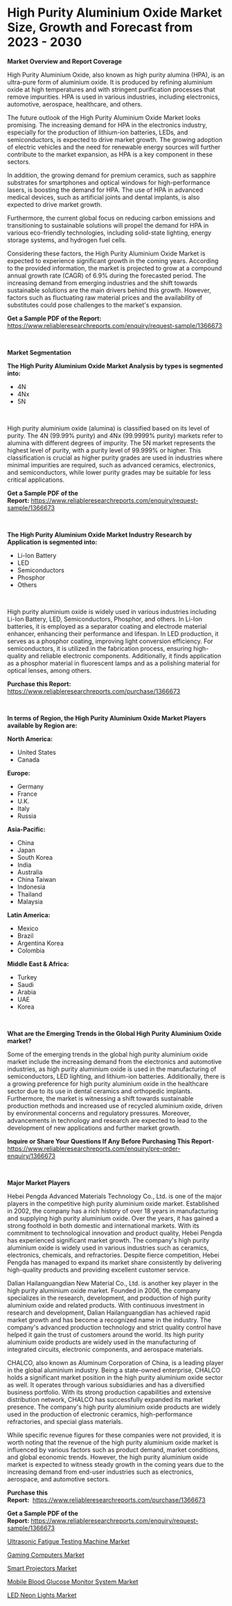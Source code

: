 <p><h1>High Purity Aluminium Oxide Market Size, Growth and Forecast from 2023 - 2030</h1></p><p><strong>Market Overview and Report Coverage</strong></p>
<p><p>High Purity Aluminium Oxide, also known as high purity alumina (HPA), is an ultra-pure form of aluminium oxide. It is produced by refining aluminium oxide at high temperatures and with stringent purification processes that remove impurities. HPA is used in various industries, including electronics, automotive, aerospace, healthcare, and others.</p><p>The future outlook of the High Purity Aluminium Oxide Market looks promising. The increasing demand for HPA in the electronics industry, especially for the production of lithium-ion batteries, LEDs, and semiconductors, is expected to drive market growth. The growing adoption of electric vehicles and the need for renewable energy sources will further contribute to the market expansion, as HPA is a key component in these sectors.</p><p>In addition, the growing demand for premium ceramics, such as sapphire substrates for smartphones and optical windows for high-performance lasers, is boosting the demand for HPA. The use of HPA in advanced medical devices, such as artificial joints and dental implants, is also expected to drive market growth.</p><p>Furthermore, the current global focus on reducing carbon emissions and transitioning to sustainable solutions will propel the demand for HPA in various eco-friendly technologies, including solid-state lighting, energy storage systems, and hydrogen fuel cells.</p><p>Considering these factors, the High Purity Aluminium Oxide Market is expected to experience significant growth in the coming years. According to the provided information, the market is projected to grow at a compound annual growth rate (CAGR) of 6.9% during the forecasted period. The increasing demand from emerging industries and the shift towards sustainable solutions are the main drivers behind this growth. However, factors such as fluctuating raw material prices and the availability of substitutes could pose challenges to the market's expansion.</p></p>
<p><strong>Get a Sample PDF of the Report:</strong> <a href="https://www.reliableresearchreports.com/enquiry/request-sample/1366673">https://www.reliableresearchreports.com/enquiry/request-sample/1366673</a></p>
<p>&nbsp;</p>
<p><strong>Market Segmentation</strong></p>
<p><strong>The High Purity Aluminium Oxide Market Analysis by types is segmented into:</strong></p>
<p><ul><li>4N</li><li>4Nx</li><li>5N</li></ul></p>
<p>&nbsp;</p>
<p><p>High purity aluminium oxide (alumina) is classified based on its level of purity. The 4N (99.99% purity) and 4Nx (99.9999% purity) markets refer to alumina with different degrees of impurity. The 5N market represents the highest level of purity, with a purity level of 99.999% or higher. This classification is crucial as higher purity grades are used in industries where minimal impurities are required, such as advanced ceramics, electronics, and semiconductors, while lower purity grades may be suitable for less critical applications.</p></p>
<p><strong>Get a Sample PDF of the Report:</strong>&nbsp;<a href="https://www.reliableresearchreports.com/enquiry/request-sample/1366673">https://www.reliableresearchreports.com/enquiry/request-sample/1366673</a></p>
<p>&nbsp;</p>
<p><strong>The High Purity Aluminium Oxide Market Industry Research by Application is segmented into:</strong></p>
<p><ul><li>Li-Ion Battery</li><li>LED</li><li>Semiconductors</li><li>Phosphor</li><li>Others</li></ul></p>
<p>&nbsp;</p>
<p><p>High purity aluminium oxide is widely used in various industries including Li-Ion Battery, LED, Semiconductors, Phosphor, and others. In Li-Ion batteries, it is employed as a separator coating and electrode material enhancer, enhancing their performance and lifespan. In LED production, it serves as a phosphor coating, improving light conversion efficiency. For semiconductors, it is utilized in the fabrication process, ensuring high-quality and reliable electronic components. Additionally, it finds application as a phosphor material in fluorescent lamps and as a polishing material for optical lenses, among others.</p></p>
<p><strong>Purchase this Report:</strong>&nbsp; <a href="https://www.reliableresearchreports.com/purchase/1366673">https://www.reliableresearchreports.com/purchase/1366673</a></p>
<p>&nbsp;</p>
<p><strong>In terms of Region, the High Purity Aluminium Oxide Market Players available by Region are:</strong></p>
<p>
    <p> <strong> North America: </strong>
        <ul>
            <li>United States</li>
            <li>Canada</li>
        </ul>
        </p> 
    <p> <strong> Europe: </strong>
        <ul>
            <li>Germany</li>
            <li>France</li>
            <li>U.K.</li>
            <li>Italy</li>
            <li>Russia</li>
        </ul>
        </p> 
    <p> <strong> Asia-Pacific: </strong>
        <ul>
            <li>China</li>
            <li>Japan</li>
            <li>South Korea</li>
            <li>India</li>
            <li>Australia</li>
            <li>China Taiwan</li>
            <li>Indonesia</li>
            <li>Thailand</li>
            <li>Malaysia</li>
        </ul>
        </p> 
    <p> <strong> Latin America: </strong>
        <ul>
            <li>Mexico</li>
            <li>Brazil</li>
            <li>Argentina Korea</li>
            <li>Colombia</li>
        </ul>
        </p> 
    <p> <strong> Middle East & Africa: </strong>
        <ul>
            <li>Turkey</li>
            <li>Saudi</li>
            <li>Arabia</li>
            <li>UAE</li>
            <li>Korea</li>
        </ul>
    </p>
    </p>
<p>&nbsp;</p>
<p><strong>What are the Emerging Trends in the Global High Purity Aluminium Oxide market?</strong></p>
<p><p>Some of the emerging trends in the global high purity aluminium oxide market include the increasing demand from the electronics and automotive industries, as high purity aluminium oxide is used in the manufacturing of semiconductors, LED lighting, and lithium-ion batteries. Additionally, there is a growing preference for high purity aluminium oxide in the healthcare sector due to its use in dental ceramics and orthopedic implants. Furthermore, the market is witnessing a shift towards sustainable production methods and increased use of recycled aluminium oxide, driven by environmental concerns and regulatory pressures. Moreover, advancements in technology and research are expected to lead to the development of new applications and further market growth.</p></p>
<p><strong>Inquire or Share Your Questions If Any Before Purchasing This Report</strong>- <a href="https://www.reliableresearchreports.com/enquiry/pre-order-enquiry/1366673">https://www.reliableresearchreports.com/enquiry/pre-order-enquiry/1366673</a></p>
<p>&nbsp;</p>
<p><strong>Major Market Players</strong></p>
<p><p>Hebei Pengda Advanced Materials Technology Co., Ltd. is one of the major players in the competitive high purity aluminium oxide market. Established in 2002, the company has a rich history of over 18 years in manufacturing and supplying high purity aluminium oxide. Over the years, it has gained a strong foothold in both domestic and international markets. With its commitment to technological innovation and product quality, Hebei Pengda has experienced significant market growth. The company's high purity aluminium oxide is widely used in various industries such as ceramics, electronics, chemicals, and refractories. Despite fierce competition, Hebei Pengda has managed to expand its market share consistently by delivering high-quality products and providing excellent customer service.</p><p>Dalian Hailanguangdian New Material Co., Ltd. is another key player in the high purity aluminium oxide market. Founded in 2006, the company specializes in the research, development, and production of high purity aluminium oxide and related products. With continuous investment in research and development, Dalian Hailanguangdian has achieved rapid market growth and has become a recognized name in the industry. The company's advanced production technology and strict quality control have helped it gain the trust of customers around the world. Its high purity aluminium oxide products are widely used in the manufacturing of integrated circuits, electronic components, and aerospace materials.</p><p>CHALCO, also known as Aluminum Corporation of China, is a leading player in the global aluminium industry. Being a state-owned enterprise, CHALCO holds a significant market position in the high purity aluminium oxide sector as well. It operates through various subsidiaries and has a diversified business portfolio. With its strong production capabilities and extensive distribution network, CHALCO has successfully expanded its market presence. The company's high purity aluminium oxide products are widely used in the production of electronic ceramics, high-performance refractories, and special glass materials.</p><p>While specific revenue figures for these companies were not provided, it is worth noting that the revenue of the high purity aluminium oxide market is influenced by various factors such as product demand, market conditions, and global economic trends. However, the high purity aluminium oxide market is expected to witness steady growth in the coming years due to the increasing demand from end-user industries such as electronics, aerospace, and automotive sectors.</p></p>
<p><strong>Purchase this Report:</strong>&nbsp;&nbsp;<a href="https://www.reliableresearchreports.com/purchase/1366673">https://www.reliableresearchreports.com/purchase/1366673</a></p>
<p></p>
<p><strong>Get a Sample PDF of the Report:</strong>&nbsp;<a href="https://www.reliableresearchreports.com/enquiry/request-sample/1366673">https://www.reliableresearchreports.com/enquiry/request-sample/1366673</a></p>
<p><p><a href="https://medium.com/@lorimyers95/ultrasonic-fatigue-testing-machine-market-size-cagr-trends-2024-2030-9f5e5df93ed6">Ultrasonic Fatigue Testing Machine Market</a></p><p><a href="https://www.linkedin.com/pulse/gaming-computers-market-size-growth-forecast-from-2023-ax0ge/">Gaming Computers Market</a></p><p><a href="https://www.linkedin.com/pulse/smart-projectors-market-size-growth-forecast-from-2023-lb0ie/">Smart Projectors Market</a></p><p><a href="https://medium.com/@kimberlymontgomery2004/mobile-blood-glucose-monitor-system-market-size-cagr-trends-2024-2030-b95c6982e0d2">Mobile Blood Glucose Monitor System Market</a></p><p><a href="https://www.linkedin.com/pulse/led-neon-lights-market-research-report-unlocks-analysis-ycybe/">LED Neon Lights Market</a></p></p>